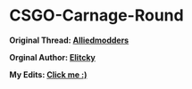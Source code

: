 # CSGO-Carnage-Round

**Original Thread: [Alliedmodders](https://forums.alliedmods.net/showthread.php?t=302589)**

**Orginal Author: [Elitcky](https://forums.alliedmods.net/member.php?u=271412)**

**My Edits: [Click me :)](https://forums.alliedmods.net/showpost.php?p=2635284&postcount=9)**
